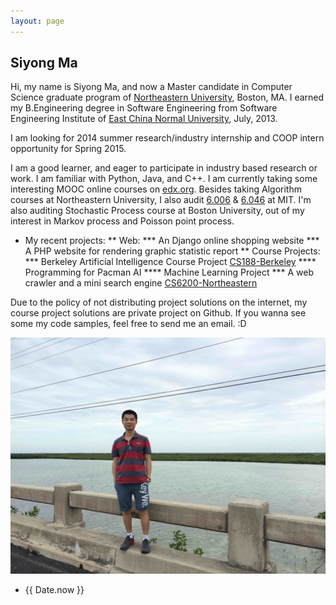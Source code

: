 ```yaml
---
layout: page
---
```


## Siyong Ma

Hi, my name is Siyong Ma, and now a Master candidate in Computer Science graduate program of [Northeastern University](http://www.ccs.neu.edu/), Boston, MA. I earned my B.Engineering degree in Software Engineering from Software Engineering Institute of [East China Normal University](http://www.ecnu.edu.cn), July, 2013.

I am looking for 2014 summer research/industry internship and COOP intern opportunity for Spring 2015. 

I am a good learner, and eager to participate in industry based research or work. I am familiar with Python, Java, and C++. I am currently taking some interesting MOOC online courses on [edx.org](http://www.edx.org/). Besides taking Algorithm courses at Northeastern University, I also audit [6.006](http://stellar.mit.edu/S/course/6/sp14/6.006/) & [6.046](http://stellar.mit.edu/S/course/6/sp14/6.046/) at MIT. I'm also auditing Stochastic Process course at Boston University, out of my interest in Markov process and Poisson point process.

* My recent projects:
  ** Web:
    *** An Django online shopping website
    *** A PHP website for rendering graphic statistic report
  ** Course Projects:
    *** Berkeley Artificial Intelligence Course Project [CS188-Berkeley](http://rll.berkeley.edu/cs188/)
       **** Programming for Pacman AI
       **** Machine Learning Project
    *** A web crawler and a mini search engine [CS6200-Northeastern](http://www.ccs.neu.edu/course/cs6200s14/)




Due to the policy of not distributing project solutions on the internet, my course project solutions are private project on Github. If you wanna see some my code samples, feel free to send me an email. :D

![Me](/image/me.jpg)

<ul class="posts">
    <li><span>{{ Date.now }}</span></li>
</ul>



